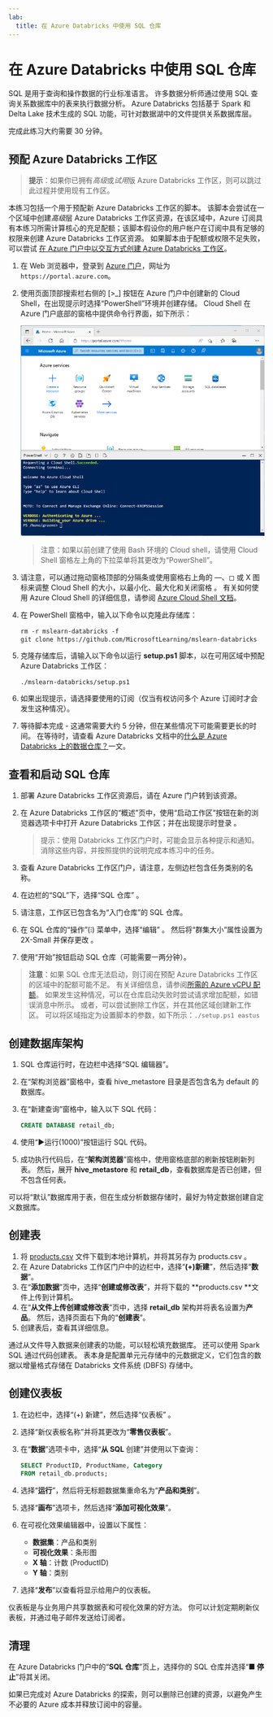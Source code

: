 ```yaml
---
lab:
  title: 在 Azure Databricks 中使用 SQL 仓库
---
```


# 在 Azure Databricks 中使用 SQL 仓库

SQL 是用于查询和操作数据的行业标准语言。 许多数据分析师通过使用 SQL 查询关系数据库中的表来执行数据分析。 Azure Databricks 包括基于 Spark 和 Delta Lake 技术生成的 SQL 功能，可针对数据湖中的文件提供关系数据库层。

完成此练习大约需要 30 分钟。

## 预配 Azure Databricks 工作区

> **提示**：如果你已拥有*高级*或*试用*版 Azure Databricks 工作区，则可以跳过此过程并使用现有工作区。

本练习包括一个用于预配新 Azure Databricks 工作区的脚本。 该脚本会尝试在一个区域中创建*高级*层 Azure Databricks 工作区资源，在该区域中，Azure 订阅具有本练习所需计算核心的充足配额；该脚本假设你的用户帐户在订阅中具有足够的权限来创建 Azure Databricks 工作区资源。 如果脚本由于配额或权限不足失败，可以尝试 [在 Azure 门户中以交互方式创建 Azure Databricks 工作区](https://learn.microsoft.com/azure/databricks/getting-started/#--create-an-azure-databricks-workspace)。

1. 在 Web 浏览器中，登录到 [Azure 门户](https://portal.azure.com)，网址为 `https://portal.azure.com`。
2. 使用页面顶部搜索栏右侧的 [\>_] 按钮在 Azure 门户中创建新的 Cloud Shell，在出现提示时选择“PowerShell”环境并创建存储。 Cloud Shell 在 Azure 门户底部的窗格中提供命令行界面，如下所示：

    ![具有 Cloud Shell 窗格的 Azure 门户](./images/cloud-shell.png)

    > 注意：如果以前创建了使用 Bash 环境的 Cloud shell，请使用 Cloud Shell 窗格左上角的下拉菜单将其更改为“PowerShell”。

3. 请注意，可以通过拖动窗格顶部的分隔条或使用窗格右上角的 &#8212;、&#9723; 或 X 图标来调整 Cloud Shell 的大小，以最小化、最大化和关闭窗格  。 有关如何使用 Azure Cloud Shell 的详细信息，请参阅 [Azure Cloud Shell 文档](https://docs.microsoft.com/azure/cloud-shell/overview)。

4. 在 PowerShell 窗格中，输入以下命令以克隆此存储库：

    ```
    rm -r mslearn-databricks -f
    git clone https://github.com/MicrosoftLearning/mslearn-databricks
    ```

5. 克隆存储库后，请输入以下命令以运行 **setup.ps1** 脚本，以在可用区域中预配 Azure Databricks 工作区：

    ```
    ./mslearn-databricks/setup.ps1
    ```

6. 如果出现提示，请选择要使用的订阅（仅当有权访问多个 Azure 订阅时才会发生这种情况）。
7. 等待脚本完成 - 这通常需要大约 5 分钟，但在某些情况下可能需要更长的时间。 在等待时，请查看 Azure Databricks 文档中的[什么是 Azure Databricks 上的数据仓库？](https://learn.microsoft.com/azure/databricks/sql/)一文。

## 查看和启动 SQL 仓库

1. 部署 Azure Databricks 工作区资源后，请在 Azure 门户转到该资源。
1. 在 Azure Databricks 工作区的“概述”页中，使用“启动工作区”按钮在新的浏览器选项卡中打开 Azure Databricks 工作区；并在出现提示时登录 。

    > 提示：使用 Databricks 工作区门户时，可能会显示各种提示和通知。 消除这些内容，并按照提供的说明完成本练习中的任务。

1. 查看 Azure Databricks 工作区门户，请注意，左侧边栏包含任务类别的名称。
1. 在边栏的“SQL”下，选择“SQL 仓库” 。
1. 请注意，工作区已包含名为“入门仓库”的 SQL 仓库。
1. 在 SQL 仓库的“操作”(&#8285;) 菜单中，选择“编辑”  。 然后将“群集大小”属性设置为 2X-Small 并保存更改 。
1. 使用“开始”按钮启动 SQL 仓库（可能需要一两分钟）。

> **注意**：如果 SQL 仓库无法启动，则订阅在预配 Azure Databricks 工作区的区域中的配额可能不足。 有关详细信息，请参阅[所需的 Azure vCPU 配额](https://docs.microsoft.com/azure/databricks/sql/admin/sql-endpoints#required-azure-vcpu-quota)。 如果发生这种情况，可以在仓库启动失败时尝试请求增加配额，如错误消息中所示。 或者，可以尝试删除工作区，并在其他区域创建新工作区。 可以将区域指定为设置脚本的参数，如下所示：`./setup.ps1 eastus`

## 创建数据库架构

1. SQL 仓库运行时，在边栏中选择“SQL 编辑器”。
2. 在“架构浏览器”窗格中，查看 hive_metastore 目录是否包含名为 default 的数据库。
3. 在“新建查询”窗格中，输入以下 SQL 代码：

    ```sql
   CREATE DATABASE retail_db;
    ```

4. 使用“&#9658;运行(1000)”按钮运行 SQL 代码。
5. 成功执行代码后，在“**架构浏览器**”窗格中，使用窗格底部的刷新按钮刷新列表。 然后，展开 **hive_metastore** 和 **retail_db**，查看数据库是否已创建，但不包含任何表。

可以将“默认”数据库用于表，但在生成分析数据存储时，最好为特定数据创建自定义数据库。

## 创建表

1. 将 [products.csv](https://raw.githubusercontent.com/MicrosoftLearning/mslearn-databricks/main/data/products.csv) 文件下载到本地计算机，并将其另存为 products.csv 。
1. 在 Azure Databricks 工作区门户中的边栏中，选择“**(+)新建**”，然后选择“**数据**”。
1. 在“**添加数据**”页中，选择“**创建或修改表**”，并将下载的 **products.csv **文件上传到计算机。
1. 在“**从文件上传创建或修改表**”页中，选择 **retail_db** 架构并将表名设置为**产品**。 然后，选择页面右下角的“**创建表**”。
1. 创建表后，查看其详细信息。

通过从文件导入数据来创建表的功能，可以轻松填充数据库。 还可以使用 Spark SQL 通过代码创建表。 表本身是配置单元元存储中的元数据定义，它们包含的数据以增量格式存储在 Databricks 文件系统 (DBFS) 存储中。

## 创建仪表板

1. 在边栏中，选择“(+) 新建”，然后选择“仪表板” 。
2. 选择“新仪表板名称”并将其更改为“**零售仪表板**”。
3. 在“**数据**”选项卡中，选择“**从 SQL** 创建”并使用以下查询：

    ```sql
   SELECT ProductID, ProductName, Category
   FROM retail_db.products; 
    ```

4. 选择“**运行**”，然后将无标题数据集重命名为“**产品和类别**”。
5. 选择“**画布**”选项卡，然后选择“**添加可视化效果**”。
6. 在可视化效果编辑器中，设置以下属性：
    
    - **数据集**：产品和类别
    - **可视化效果**：条形图
    - **X 轴**：计数 (ProductID)
    - **Y 轴**：类别

7. 选择“**发布**”以查看将显示给用户的仪表板。

仪表板是与业务用户共享数据表和可视化效果的好方法。 你可以计划定期刷新仪表板，并通过电子邮件发送给订阅者。

## 清理

在 Azure Databricks 门户中的“**SQL 仓库**”页上，选择你的 SQL 仓库并选择“**&#9632; 停止**”将其关闭。

如果已完成对 Azure Databricks 的探索，则可以删除已创建的资源，以避免产生不必要的 Azure 成本并释放订阅中的容量。
